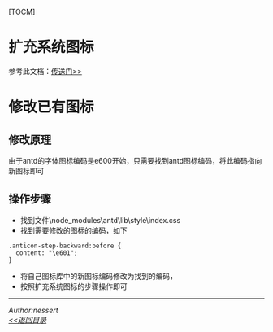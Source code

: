 ﻿[TOCM]
# 扩充系统图标
参考此文档：[传送门>>](http://www.jianshu.com/p/2934316a5899)

# 修改已有图标
## 修改原理
由于antd的字体图标编码是e600开始，只需要找到antd图标编码，将此编码指向新图标即可
## 操作步骤
- 找到文件\node_modules\antd\lib\style\index.css
- 找到需要修改的图标的编码，如下


```
.anticon-step-backward:before {
  content: "\e601";
}
```

- 将自己图标库中的新图标编码修改为找到的编码，
- 按照扩充系统图标的步骤操作即可

---
 *Author:nessert*   
 *[<<返回目录](/document)*